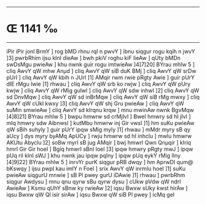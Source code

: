 ___
# Œ 1141 ‰
---
iPir iPir jonI BrmY ] rog bMD rhnu rqI n pwvY ] ibnu siqgur rogu kqih
n jwvY ]3] pwrbRhim ijsu kInI dieAw ] bwh pkiV roghu kiF lieAw ]
qUty bMDn swDsMgu pwieAw ] khu nwnk guir rogu imtwieAw ]4]7]20]
BYrau mhlw 5 ] cIiq AwvY qW mhw Anµd ] cIiq AwvY qW siB duK BMj ]
cIiq AwvY qW srDw pUrI ] cIiq AwvY qW kbih n JUrI ]1] AMqir rwm
rwie pRgty Awie ] guir pUrY dIE rMgu lwie ]1] rhwau ] cIiq AwvY qW
srb ko rwjw ] cIiq AwvY qW pUry kwjw ] cIiq AwvY qW rMig gulwl ] cIiq
AwvY qW sdw inhwl ]2] cIiq AwvY qW sd DnvMqw ] cIiq AwvY qW sd
inBrMqw ] cIiq AwvY qW siB rMg mwxy ] cIiq AwvY qW cUkI kwxy ]3]
cIiq AwvY qW shj Gru pwieAw ] cIiq AwvY qW suMin smwieAw ] cIiq
AwvY sd kIrqnu krqw ] mnu mwinAw nwnk BgvMqw ]4]8]21] BYrau
mhlw 5 ] bwpu hmwrw sd crMjIvI ] BweI hmwry sd hI jIvI ] mIq hmwry
sdw AibnwsI ] kutMbu hmwrw inj Gir vwsI ]1] hm suKu pwieAw qW sBih
suhyly ] guir pUrY ipqw sMig myly ]1] rhwau ] mMdr myry sB qy aUcy ] dys
myry byAMq ApUCy ] rwju hmwrw sd hI inhclu ] mwlu hmwrw AKUtu Abyclu
]2] soBw myrI sB jug AMqir ] bwj hmwrI Qwn Qnµqir ] kIriq hmrI
Gir Gir hoeI ] Bgiq hmwrI sBnI loeI ]3] ipqw hmwry pRgty mwJ ]
ipqw pUq ril kInI sWJ ] khu nwnk jau ipqw pqIny ] ipqw pUq eykY rMig
lIny ]4]9]22] BYrau mhlw 5 ] inrvYr purK siqgur pRB dwqy ] hm
AprwDI qum@ bKswqy ] ijsu pwpI kau imlY n FoeI ] srix AwvY qW inrmlu
hoeI ]1] suKu pwieAw siqgurU mnwie ] sB Pl pwey gurU iDAwie ]1]
rhwau ] pwrbRhm siqgur Awdysu ] mnu qnu qyrw sBu qyrw dysu ] cUkw pVdw
qW ndrI AwieAw ] Ksmu qUhY sBnw ky rwieAw ]2] iqsu Bwxw sUky kwst
hirAw ] iqsu Bwxw qW Ql isir sirAw ] iqsu Bwxw qW siB Pl pwey ]
icMq geI
####
